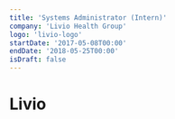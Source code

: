 ```yaml
---
title: 'Systems Administrator (Intern)'
company: 'Livio Health Group'
logo: 'livio-logo'
startDate: '2017-05-08T00:00'
endDate: '2018-05-25T00:00'
isDraft: false
---
```


# Livio
